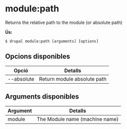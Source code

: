 # module:path
Returns the relative path to the module (or absolute path)

**Ús:**
```
$ drupal module:path [arguments] [options]
```

## Opcions disponibles
Opció | Detalls
-------|-------------
--absolute | Return module absolute path

## Arguments disponibles
Argument | Detalls
---------|-------------
module | The Module name (machine name)
